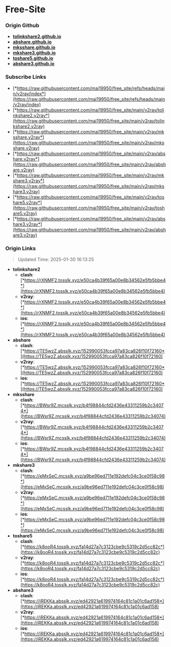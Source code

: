 # Free-Site

### Origin Github

- [**tolinkshare2.github.io**](https://github.com/tolinkshare2/tolinkshare2.github.io)
- [**abshare.github.io**](https://github.com/abshare/abshare.github.io)
- [**mksshare.github.io**](https://github.com/mksshare/mksshare.github.io)
- [**mkshare3.github.io**](https://github.com/mkshare3/mkshare3.github.io)
- [**toshare5.github.io**](https://github.com/toshare5/toshare5.github.io)
- [**abshare3.github.io**](https://github.com/abshare3/abshare3.github.io)

### Subscribe Links

- [*https://raw.githubusercontent.com/mai19950/free_site/refs/heads/main/v2ray/index*](https://raw.githubusercontent.com/mai19950/free_site/refs/heads/main/v2ray/index)
- [*https://raw.githubusercontent.com/mai19950/free_site/main/v2ray/tolinkshare2.v2ray*](https://raw.githubusercontent.com/mai19950/free_site/main/v2ray/tolinkshare2.v2ray)
- [*https://raw.githubusercontent.com/mai19950/free_site/main/v2ray/mksshare.v2ray*](https://raw.githubusercontent.com/mai19950/free_site/main/v2ray/mksshare.v2ray)
- [*https://raw.githubusercontent.com/mai19950/free_site/main/v2ray/abshare.v2ray*](https://raw.githubusercontent.com/mai19950/free_site/main/v2ray/abshare.v2ray)
- [*https://raw.githubusercontent.com/mai19950/free_site/main/v2ray/mkshare3.v2ray*](https://raw.githubusercontent.com/mai19950/free_site/main/v2ray/mkshare3.v2ray)
- [*https://raw.githubusercontent.com/mai19950/free_site/main/v2ray/toshare5.v2ray*](https://raw.githubusercontent.com/mai19950/free_site/main/v2ray/toshare5.v2ray)
- [*https://raw.githubusercontent.com/mai19950/free_site/main/v2ray/abshare3.v2ray*](https://raw.githubusercontent.com/mai19950/free_site/main/v2ray/abshare3.v2ray)

### Origin Links

> Updated Time: 2025-01-30 16:13:25

- **tolinkshare2**
  - **clash**: [*https://rXNMF2.tosslk.xyz/e50ca4b39f65a00e8b34562e5fb5bbe4*](https://rXNMF2.tosslk.xyz/e50ca4b39f65a00e8b34562e5fb5bbe4)
  - **v2ray**: [*https://rXNMF2.tosslk.xyz/e50ca4b39f65a00e8b34562e5fb5bbe4*](https://rXNMF2.tosslk.xyz/e50ca4b39f65a00e8b34562e5fb5bbe4)
  - **ios**: [*https://rXNMF2.tosslk.xyz/e50ca4b39f65a00e8b34562e5fb5bbe4*](https://rXNMF2.tosslk.xyz/e50ca4b39f65a00e8b34562e5fb5bbe4)
- **abshare**
  - **clash**: [*https://TE5wzZ.absslk.xyz/152990053fcca97a83ca826f10f72160*](https://TE5wzZ.absslk.xyz/152990053fcca97a83ca826f10f72160)
  - **v2ray**: [*https://TE5wzZ.absslk.xyz/152990053fcca97a83ca826f10f72160*](https://TE5wzZ.absslk.xyz/152990053fcca97a83ca826f10f72160)
  - **ios**: [*https://TE5wzZ.absslk.xyz/152990053fcca97a83ca826f10f72160*](https://TE5wzZ.absslk.xyz/152990053fcca97a83ca826f10f72160)
- **mksshare**
  - **clash**: [*https://BWsr9Z.mcsslk.xyz/b4f98844cfd2436e43311259b2c34074*](https://BWsr9Z.mcsslk.xyz/b4f98844cfd2436e43311259b2c34074)
  - **v2ray**: [*https://BWsr9Z.mcsslk.xyz/b4f98844cfd2436e43311259b2c34074*](https://BWsr9Z.mcsslk.xyz/b4f98844cfd2436e43311259b2c34074)
  - **ios**: [*https://BWsr9Z.mcsslk.xyz/b4f98844cfd2436e43311259b2c34074*](https://BWsr9Z.mcsslk.xyz/b4f98844cfd2436e43311259b2c34074)
- **mkshare3**
  - **clash**: [*https://eMxSeC.mcsslk.xyz/a9be96ed711e192defc04c3ce0f58c98*](https://eMxSeC.mcsslk.xyz/a9be96ed711e192defc04c3ce0f58c98)
  - **v2ray**: [*https://eMxSeC.mcsslk.xyz/a9be96ed711e192defc04c3ce0f58c98*](https://eMxSeC.mcsslk.xyz/a9be96ed711e192defc04c3ce0f58c98)
  - **ios**: [*https://eMxSeC.mcsslk.xyz/a9be96ed711e192defc04c3ce0f58c98*](https://eMxSeC.mcsslk.xyz/a9be96ed711e192defc04c3ce0f58c98)
- **toshare5**
  - **clash**: [*https://k8ooR4.tosslk.xyz/fa14d27a7c3123cbe9c5319c2d5cc82c*](https://k8ooR4.tosslk.xyz/fa14d27a7c3123cbe9c5319c2d5cc82c)
  - **v2ray**: [*https://k8ooR4.tosslk.xyz/fa14d27a7c3123cbe9c5319c2d5cc82c*](https://k8ooR4.tosslk.xyz/fa14d27a7c3123cbe9c5319c2d5cc82c)
  - **ios**: [*https://k8ooR4.tosslk.xyz/fa14d27a7c3123cbe9c5319c2d5cc82c*](https://k8ooR4.tosslk.xyz/fa14d27a7c3123cbe9c5319c2d5cc82c)
- **abshare3**
  - **clash**: [*https://iREKKa.absslk.xyz/ed42921a619974164c81c1a01c6ad158*](https://iREKKa.absslk.xyz/ed42921a619974164c81c1a01c6ad158)
  - **v2ray**: [*https://iREKKa.absslk.xyz/ed42921a619974164c81c1a01c6ad158*](https://iREKKa.absslk.xyz/ed42921a619974164c81c1a01c6ad158)
  - **ios**: [*https://iREKKa.absslk.xyz/ed42921a619974164c81c1a01c6ad158*](https://iREKKa.absslk.xyz/ed42921a619974164c81c1a01c6ad158)
